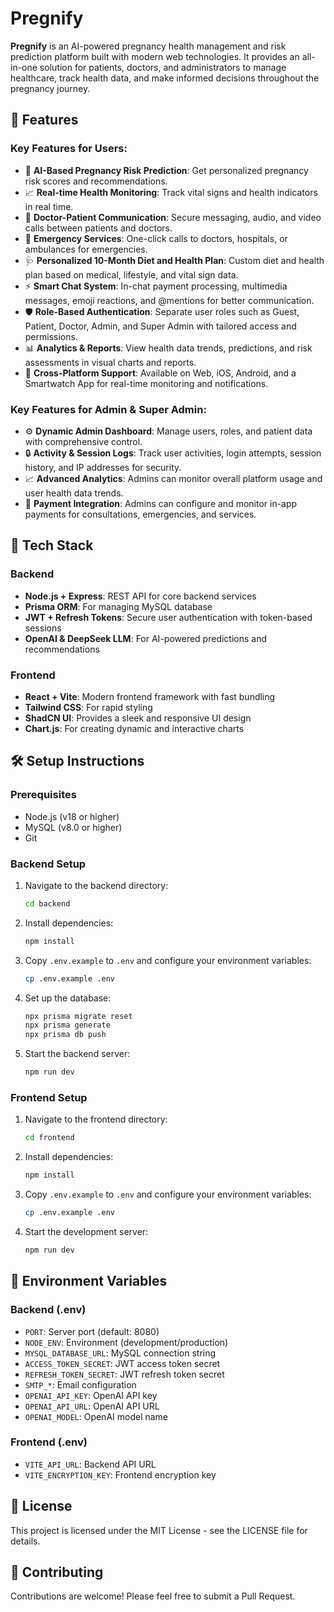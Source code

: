 # Pregnify

**Pregnify** is an AI-powered pregnancy health management and risk prediction platform built with modern web technologies. It provides an all-in-one solution for patients, doctors, and administrators to manage healthcare, track health data, and make informed decisions throughout the pregnancy journey.

## 🚀 Features

### Key Features for Users:
- 🤖 **AI-Based Pregnancy Risk Prediction**: Get personalized pregnancy risk scores and recommendations.
- 📈 **Real-time Health Monitoring**: Track vital signs and health indicators in real time.
- 💬 **Doctor-Patient Communication**: Secure messaging, audio, and video calls between patients and doctors.
- 🏥 **Emergency Services**: One-click calls to doctors, hospitals, or ambulances for emergencies.
- 🩺 **Personalized 10-Month Diet and Health Plan**: Custom diet and health plan based on medical, lifestyle, and vital sign data.
- ⚡ **Smart Chat System**: In-chat payment processing, multimedia messages, emoji reactions, and @mentions for better communication.
- 🛡️ **Role-Based Authentication**: Separate user roles such as Guest, Patient, Doctor, Admin, and Super Admin with tailored access and permissions.
- 📊 **Analytics & Reports**: View health data trends, predictions, and risk assessments in visual charts and reports.
- 📱 **Cross-Platform Support**: Available on Web, iOS, Android, and a Smartwatch App for real-time monitoring and notifications.

### Key Features for Admin & Super Admin:
- ⚙️ **Dynamic Admin Dashboard**: Manage users, roles, and patient data with comprehensive control.
- 🔒 **Activity & Session Logs**: Track user activities, login attempts, session history, and IP addresses for security.
- 📈 **Advanced Analytics**: Admins can monitor overall platform usage and user health data trends.
- 💸 **Payment Integration**: Admins can configure and monitor in-app payments for consultations, emergencies, and services.

## 🧱 Tech Stack

### Backend
- **Node.js + Express**: REST API for core backend services
- **Prisma ORM**: For managing MySQL database
- **JWT + Refresh Tokens**: Secure user authentication with token-based sessions
- **OpenAI & DeepSeek LLM**: For AI-powered predictions and recommendations

### Frontend
- **React + Vite**: Modern frontend framework with fast bundling
- **Tailwind CSS**: For rapid styling
- **ShadCN UI**: Provides a sleek and responsive UI design
- **Chart.js**: For creating dynamic and interactive charts

## 🛠️ Setup Instructions

### Prerequisites
- Node.js (v18 or higher)
- MySQL (v8.0 or higher)
- Git

### Backend Setup
1. Navigate to the backend directory:
   ```bash
   cd backend
   ```

2. Install dependencies:
   ```bash
   npm install
   ```

3. Copy `.env.example` to `.env` and configure your environment variables:
   ```bash
   cp .env.example .env
   ```

4. Set up the database:
   ```bash
   npx prisma migrate reset
   npx prisma generate
   npx prisma db push
   ```

5. Start the backend server:
   ```bash
   npm run dev
   ```

### Frontend Setup
1. Navigate to the frontend directory:
   ```bash
   cd frontend
   ```

2. Install dependencies:
   ```bash
   npm install
   ```

3. Copy `.env.example` to `.env` and configure your environment variables:
   ```bash
   cp .env.example .env
   ```

4. Start the development server:
   ```bash
   npm run dev
   ```

## 🔐 Environment Variables

### Backend (.env)
- `PORT`: Server port (default: 8080)
- `NODE_ENV`: Environment (development/production)
- `MYSQL_DATABASE_URL`: MySQL connection string
- `ACCESS_TOKEN_SECRET`: JWT access token secret
- `REFRESH_TOKEN_SECRET`: JWT refresh token secret
- `SMTP_*`: Email configuration
- `OPENAI_API_KEY`: OpenAI API key
- `OPENAI_API_URL`: OpenAI API URL
- `OPENAI_MODEL`: OpenAI model name

### Frontend (.env)
- `VITE_API_URL`: Backend API URL
- `VITE_ENCRYPTION_KEY`: Frontend encryption key

## 📝 License
This project is licensed under the MIT License - see the LICENSE file for details.

## 🤝 Contributing
Contributions are welcome! Please feel free to submit a Pull Request. 


